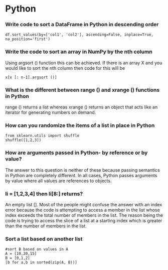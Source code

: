 # Python

### Write code to sort a DataFrame in Python in descending order
```
df.sort_values(by=['col1', 'col2'], ascending=False, inplace=True, na_position='first')
```

### Write the code to sort an array in NumPy by the nth column
Using argsort () function this can be achieved. If there is an array X and you would like to sort the nth column then code for this will be 
```
x[x [: n-1].argsort ()]
```

### What is the different between range () and xrange () functions in Python
range () returns a list whereas xrange () returns an object that acts like an iterator for generating numbers on demand.

### How can you randomize the items of a list in place in Python
```
from sklearn.utils import shuffle
shuffle([1,2,3])
```

### How are arguments passed in Python- by reference or by value?
The answer to this question is neither of these because passing semantics in Python are completely different. In all cases, Python passes arguments by value where all values are references to objects.

### li = [1,2,3,4] then li[8:] returns?
An empty list []. Most of the people might confuse the answer with an index error because the code is attempting to access a member in the list whose index exceeds the total number of members in the list. The reason being the code is trying to access the slice of a list at a starting index which is greater than the number of members in the list.

### Sort a list based on another list
```
#sort B based on values in A
A = [10,20,15]
B = [0,1,2]
[b for a,b in sorted(zip(A, B))]
```
